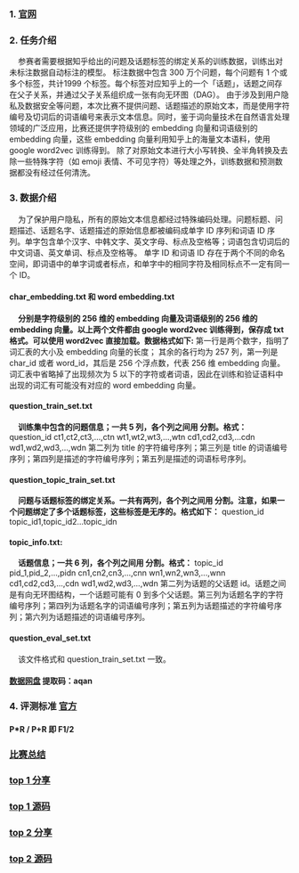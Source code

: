 ### 1. [官网](https://www.biendata.xyz/competition/zhihu/)

### 2. 任务介绍
  &nbsp;&nbsp;&nbsp;&nbsp;参赛者需要根据知乎给出的问题及话题标签的绑定关系的训练数据，训练出对未标注数据自动标注的模型。
标注数据中包含 300 万个问题，每个问题有 1 个或多个标签，共计1999 个标签。每个标签对应知乎上的一个「话题」，话题之间存在父子关系，并通过父子关系组织成一张有向无环图（DAG）。
由于涉及到用户隐私及数据安全等问题，本次比赛不提供问题、话题描述的原始文本，而是使用字符编号及切词后的词语编号来表示文本信息。同时，鉴于词向量技术在自然语言处理领域的广泛应用，比赛还提供字符级别的 embedding 向量和词语级别的 embedding 向量，这些 embedding 向量利用知乎上的海量文本语料，使用 google word2vec 训练得到。
除了对原始文本进行大小写转换、全半角转换及去除一些特殊字符（如 emoji 表情、不可见字符）等处理之外，训练数据和预测数据都没有经过任何清洗。


### 3. 数据介绍
  &nbsp;&nbsp;&nbsp;&nbsp;为了保护用户隐私，所有的原始文本信息都经过特殊编码处理。问题标题、问题描述、话题名字、话题描述的原始信息都被编码成单字 ID 序列和词语 ID 序列。单字包含单个汉字、中韩文字、英文字母、标点及空格等；词语包含切词后的中文词语、英文单词、标点及空格等。 单字 ID 和词语 ID 存在于两个不同的命名空间，即词语中的单字词或者标点，和单字中的相同字符及相同标点不一定有同一个 ID。
#### char_embedding.txt 和 word embedding.txt
&nbsp;&nbsp;&nbsp;&nbsp;**分别是字符级别的 256 维的 embedding 向量及词语级别的 256 维的 embedding 向量。以上两个文件都由 google word2vec 训练得到，保存成 txt 格式。可以使用 word2vec 直接加载。数据格式如下:**
第一行是两个数字，指明了词汇表的大小及 embedding 向量的长度；
其余的各行均为 257 列，第一列是 char_id 或者 word_id，其后是 256 个浮点数，代表 256 维 embedding 向量。
词汇表中省略掉了出现频次为 5 以下的字符或者词语，因此在训练和验证语料中出现的词汇有可能没有对应的 word embedding 向量。
#### question_train_set.txt
&nbsp;&nbsp;&nbsp;&nbsp;**训练集中包含的问题信息；一共 5 列，各个列之间用 分割。格式：**
question_id ct1,ct2,ct3,...,ctn wt1,wt2,wt3,...,wtn cd1,cd2,cd3,...cdn wd1,wd2,wd3,...,wdn
第二列为 title 的字符编号序列；第三列是 title 的词语编号序列；第四列是描述的字符编号序列；第五列是描述的词语标号序列。
#### question_topic_train_set.txt
&nbsp;&nbsp;&nbsp;&nbsp;**问题与话题标签的绑定关系。一共有两列，各个列之间用 分割。注意，如果一个问题绑定了多个话题标签，这些标签是无序的。格式如下：**
question_id topic_id1,topic_id2...topic_idn
#### topic_info.txt:
&nbsp;&nbsp;&nbsp;&nbsp;**话题信息；一共 6 列，各个列之间用 分割。格式：**
topic_id pid_1,pid_2,...,pidn cn1,cn2,cn3,...,cnn wn1,wn2,wn3,...,wnn cd1,cd2,cd3,...,cdn wd1,wd2,wd3,...,wdn
第二列为话题的父话题 id。话题之间是有向无环图结构，一个话题可能有 0 到多个父话题。第三列为话题名字的字符编号序列；第四列为话题名字的词语编号序列；第五列为话题描述的字符编号序列；第六列为话题描述的词语编号序列。
#### question_eval_set.txt
&nbsp;&nbsp;&nbsp;&nbsp;该文件格式和 question_train_set.txt 一致。

#### [数据网盘](https://pan.baidu.com/share/init?surl=i4O4Tjn) 提取码：aqan 

### 4. 评测标准 [官方](https://www.biendata.xyz/competition/zhihu/evaluation/)
#### P*R / P+R 即 F1/2

### [比赛总结](https://zhuanlan.zhihu.com/p/28912353)
### [top 1 分享](https://zhuanlan.zhihu.com/p/28923961)
### [top 1 源码](https://github.com/chenyuntc/PyTorchText/blob/master/readme-zh.md)
### [top 2 分享](https://zhuanlan.zhihu.com/p/29020616)
### [top 2 源码](https://github.com/Magic-Bubble/Zhihu)
